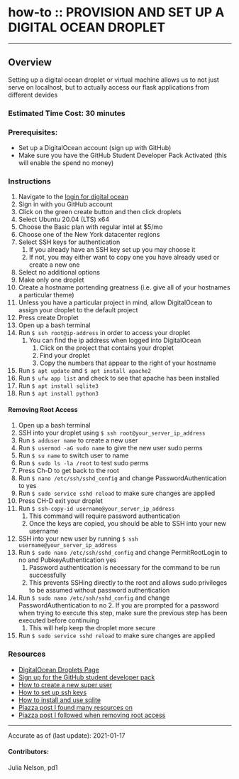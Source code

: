 # how-to :: PROVISION AND SET UP A DIGITAL OCEAN DROPLET
---
## Overview
Setting up a digital ocean droplet or virtual machine allows us to not just serve on localhost, but to actually access our flask applications from different devides

### Estimated Time Cost: 30 minutes

### Prerequisites:

- Set up a DigitalOcean account (sign up with GitHub)
- Make sure you have the GitHub Student Developer Pack Activated (this will enable the spend no money)

### Instructions

1. Navigate to the [login for digital ocean](https://cloud.digitalocean.com/projects/login)
2. Sign in with you GitHub account
3. Click on the green create button and then click droplets
4. Select Ubuntu 20.04 (LTS) x64
5. Choose the Basic plan with regular intel at $5/mo
6. Choose one of the New York datacenter regions
7. Select SSH keys for authentication
    1. If you already have an SSH key set up you may choose it
    2. If not, you may either want to copy one you have already used or create a new one
8. Select no additional options
9. Make only one droplet
10. Create a hostname portending greatness (i.e. give all of your hostnames a particular theme)
11. Unless you have a particular project in mind, allow DigitalOcean to assign your droplet to the default project
12. Press create Droplet
13. Open up a bash terminal
14. Run `$ ssh root@ip-address` in order to access your droplet
    1. You can find the ip address when logged into DigitalOcean
        1. Click on the project that contains your droplet
        1. Find your droplet
        2. Copy the numbers that appear to the right of your hostname
15. Run `$ apt update` and `$ apt install apache2`
16. Run `$ ufw app list` and check to see that apache has been installed
17. Run `$ apt install sqlite3`
18. Run `$ apt install python3`

#### Removing Root Access

1. Open up a bash terminal
2. SSH into your droplet using `$ ssh root@your_server_ip_address`
3. Run `$ adduser name` to create a new user
4. Run `$ usermod -aG sudo name` to give the new user sudo perms
5. Run `$ su name` to switch user to name
6. Run `$ sudo ls -la /root` to test sudo perms
7. Press Ch-D to get back to the root
8. Run `$ nano /etc/ssh/sshd_config` and change PasswordAuthentication to yes
9. Run `$ sudo service sshd reload` to make sure changes are applied
10. Press CH-D exit your droplet
11. Run `$ ssh-copy-id username@your_server_ip_address`
    1. This command will require password authentication
    2. Once the keys are copied, you should be able to SSH into your new username
13. SSH into your new user by running `$ ssh username@your_server_ip_address`
14. Run `$ sudo nano /etc/ssh/sshd_config` and change PermitRootLogin to no and PubkeyAuthentication yes
    1. Password authentication is necessary for the command to be run successfully
    1. This prevents SSHing directly to the root and allows sudo privileges to be assumed without password authentication
14. Run `$ sudo nano /etc/ssh/sshd_config` and change PasswordAuthentication to no
    2. If you are prompted for a password when trying to execute this step, make sure the previous step has been executed before continuing
    1. This will help keep the droplet more secure
15. Run `$ sudo service sshd reload` to make sure changes are applied

### Resources
* [DigitalOcean Droplets Page](https://www.digitalocean.com/products/droplets/)
* [Sign up for the GitHub student developer pack](https://education.github.com/discount_requests/student_application)
* [How to create a new super user](https://www.digitalocean.com/community/tutorials/how-to-create-a-new-sudo-enabled-user-on-ubuntu-18-04-quickstart)
* [How to set up ssh keys](https://www.digitalocean.com/community/tutorials/how-to-set-up-ssh-keys-on-ubuntu-20-04#step-2-%E2%80%94-copying-the-public-key-to-your-ubuntu-server)
* [How to install and use sqlite](https://www.digitalocean.com/community/tutorials/how-to-install-and-use-sqlite-on-ubuntu-20-04)
* [Piazza post I found many resources on](https://piazza.com/class/kv0wqn7faux3ye?cid=137)
* [Piazza post I followed when removing root access](https://piazza.com/class/kv0wqn7faux3ye?cid=140)

---

Accurate as of (last update): 2021-01-17

#### Contributors:  
Julia Nelson, pd1  
